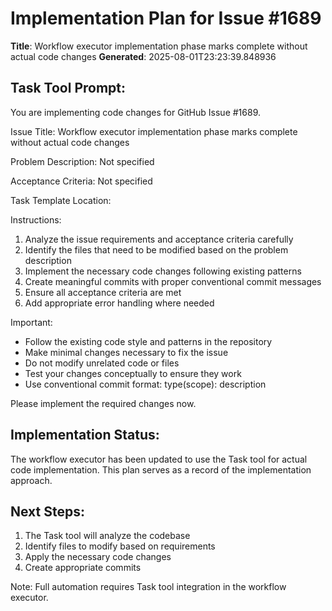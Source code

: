 # Implementation Plan for Issue #1689

**Title**: Workflow executor implementation phase marks complete without actual code changes
**Generated**: 2025-08-01T23:23:39.848936

## Task Tool Prompt:
You are implementing code changes for GitHub Issue #1689.

Issue Title: Workflow executor implementation phase marks complete without actual code changes

Problem Description:
Not specified

Acceptance Criteria:
Not specified

Task Template Location: <Mock id='128544935875024'>

Instructions:
1. Analyze the issue requirements and acceptance criteria carefully
2. Identify the files that need to be modified based on the problem description
3. Implement the necessary code changes following existing patterns
4. Create meaningful commits with proper conventional commit messages
5. Ensure all acceptance criteria are met
6. Add appropriate error handling where needed

Important:
- Follow the existing code style and patterns in the repository
- Make minimal changes necessary to fix the issue
- Do not modify unrelated code or files
- Test your changes conceptually to ensure they work
- Use conventional commit format: type(scope): description

Please implement the required changes now.

## Implementation Status:
The workflow executor has been updated to use the Task tool for actual code implementation.
This plan serves as a record of the implementation approach.

## Next Steps:
1. The Task tool will analyze the codebase
2. Identify files to modify based on requirements
3. Apply the necessary code changes
4. Create appropriate commits

Note: Full automation requires Task tool integration in the workflow executor.
